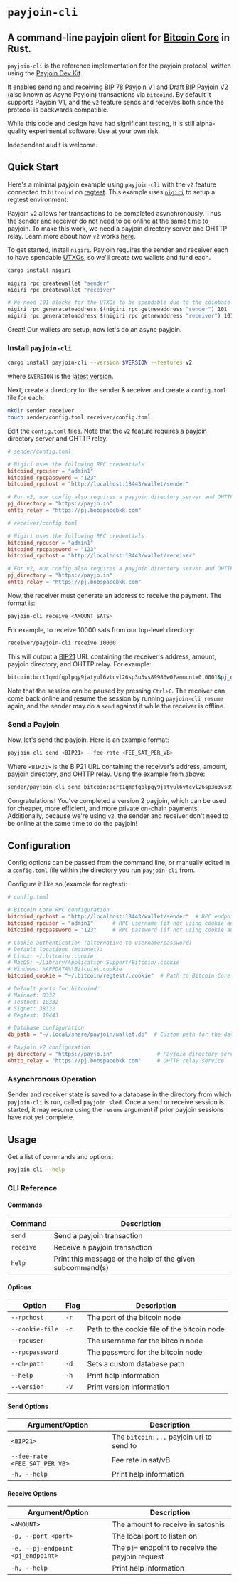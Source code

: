 # `payjoin-cli`

## A command-line payjoin client for [Bitcoin Core](https://github.com/bitcoin/bitcoin?tab=readme-ov-file) in Rust.

`payjoin-cli` is the reference implementation for the payjoin protocol, written using the [Payjoin Dev Kit](https://payjoindevkit.org).

It enables sending and receiving [BIP 78 Payjoin V1](https://github.com/bitcoin/bips/blob/master/bip-0078.mediawiki) and [Draft BIP Payjoin V2](https://github.com/bitcoin/bips/pull/1483) (also known as Async Payjoin) transactions via `bitcoind`. By default it supports Payjoin V1, and the `v2` feature sends and receives both since the protocol is backwards compatible.

While this code and design have had significant testing, it is still alpha-quality experimental software. Use at your own risk.

Independent audit is welcome.

## Quick Start

Here's a minimal payjoin example using `payjoin-cli` with the `v2` feature connected to `bitcoind` on [regtest](https://developer.bitcoin.org/examples/testing.html#regtest-mode). This example uses [`nigiri`](https://github.com/vulpemventures/nigiri) to setup a regtest environment. 

Payjoin `v2` allows for transactions to be completed asynchronously. Thus the sender and receiver do not need to be online at the same time to payjoin. To make this work, we need a payjoin directory server and OHTTP relay. Learn more about how `v2` works [here](https://payjoin.org/docs/how-it-works/payjoin-v2-bip-77).

To get started, install `nigiri`. Payjoin requires the sender and receiver each to have spendable [UTXOs](https://www.unchained.com/blog/what-is-a-utxo-bitcoin), so we'll create two wallets and fund each.

```sh
cargo install nigiri

nigiri rpc createwallet "sender"
nigiri rpc createwallet "receiver"

# We need 101 blocks for the UTXOs to be spendable due to the coinbase maturity requirement.
nigiri rpc generatetoaddress $(nigiri rpc getnewaddress "sender") 101
nigiri rpc generatetoaddress $(nigiri rpc getnewaddress "receiver") 101
```

Great! Our wallets are setup, now let's do an async payjoin.

### Install `payjoin-cli`

```sh
cargo install payjoin-cli --version $VERSION --features v2
```

where `$VERSION` is the [latest version](https://crates.io/crates/payjoin-cli).

Next, create a directory for the sender & receiver and create a `config.toml` file for each:

```sh
mkdir sender receiver
touch sender/config.toml receiver/config.toml
```

Edit the `config.toml` files. Note that the `v2` feature requires a payjoin directory server and OHTTP relay.

```toml
# sender/config.toml

# Nigiri uses the following RPC credentials
bitcoind_rpcuser = "admin1"
bitcoind_rpcpassword = "123"
bitcoind_rpchost = "http://localhost:18443/wallet/sender"

# For v2, our config also requires a payjoin directory server and OHTTP relay
pj_directory = "https://payjo.in"
ohttp_relay = "https://pj.bobspacebkk.com"
```

```toml
# receiver/config.toml

# Nigiri uses the following RPC credentials
bitcoind_rpcuser = "admin1"
bitcoind_rpcpassword = "123"
bitcoind_rpchost = "http://localhost:18443/wallet/receiver"

# For v2, our config also requires a payjoin directory server and OHTTP relay
pj_directory = "https://payjo.in"
ohttp_relay = "https://pj.bobspacebkk.com"
```

Now, the receiver must generate an address to receive the payment. The format is:

```sh
payjoin-cli receive <AMOUNT_SATS>
```

For example, to receive 10000 sats from our top-level directory:

```sh
receiver/payjoin-cli receive 10000
```

This will output a [BIP21](https://github.com/bitcoin/bips/blob/master/bip-0021.mediawiki) URL containing the receiver's address, amount, payjoin directory, and OHTTP relay. For example:

```sh
bitcoin:bcrt1qmdfqplpqy9jatyul6vtcvl26sp3u3vs89986w0?amount=0.0001&pj_directory=https://payjo.in&ohttp_relay=https://pj.bobspacebkk.com
```

Note that the session can be paused by pressing `Ctrl+C`. The receiver can come back online and resume the session by running `payjoin-cli resume` again, and the sender may do a `send` against it while the receiver is offline.

### Send a Payjoin

Now, let's send the payjoin. Here is an example format:

```sh
payjoin-cli send <BIP21> --fee-rate <FEE_SAT_PER_VB>
```

Where `<BIP21>` is the BIP21 URL containing the receiver's address, amount, payjoin directory, and OHTTP relay. Using the example from above:

```sh
sender/payjoin-cli send bitcoin:bcrt1qmdfqplpqy9jatyul6vtcvl26sp3u3vs89986w0?amount=0.0001&pj_directory=https://payjo.in&ohttp_relay=https://pj.bobspacebkk.com --fee-rate 2
```

Congratulations! You've completed a version 2 payjoin, which can be used for cheaper, more efficient, and more private on-chain payments. Additionally, because we're using `v2`, the sender and receiver don't need to be online at the same time to do the payjoin!

## Configuration

Config options can be passed from the command line, or manually edited in a `config.toml` file within the directory you run `payjoin-cli` from.

Configure it like so (example for regtest):

```toml
# config.toml

# Bitcoin Core RPC configuration
bitcoind_rpchost = "http://localhost:18443/wallet/sender"  # RPC endpoint with wallet name
bitcoind_rpcuser = "admin1"      # RPC username (if not using cookie auth)
bitcoind_rpcpassword = "123"     # RPC password (if not using cookie auth)

# Cookie authentication (alternative to username/password)
# Default locations (mainnet):
# Linux: ~/.bitcoin/.cookie
# MacOS: ~/Library/Application Support/Bitcoin/.cookie
# Windows: %APPDATA%\Bitcoin\.cookie
bitcoind_cookie = "~/.bitcoin/regtest/.cookie"  # Path to Bitcoin Core cookie file

# Default ports for bitcoind:
# Mainnet: 8332
# Testnet: 18332
# Signet: 38332
# Regtest: 18443

# Database configuration
db_path = "~/.local/share/payjoin/wallet.db"  # Custom path for the database

# Payjoin v2 configuration
pj_directory = "https://payjo.in"              # Payjoin directory server
ohttp_relay = "https://pj.bobspacebkk.com"     # OHTTP relay service
```

### Asynchronous Operation

Sender and receiver state is saved to a database in the directory from which `payjoin-cli` is run, called `payjoin.sled`. Once a send or receive session is started, it may resume using the `resume` argument if prior payjoin sessions have not yet complete.

## Usage

Get a list of commands and options:

```sh
payjoin-cli --help
```

### CLI Reference

#### Commands

| Command  | Description |
|----------|-------------|
| `send`   | Send a payjoin transaction |
| `receive`| Receive a payjoin transaction |
| `help`   | Print this message or the help of the given subcommand(s) |

#### Options

| Option | Flag | Description |
|--------|------|-------------|
| `--rpchost` | `-r` | The port of the bitcoin node |
| `--cookie-file` | `-c` | Path to the cookie file of the bitcoin node |
| `--rpcuser` | | The username for the bitcoin node |
| `--rpcpassword` | | The password for the bitcoin node |
| `--db-path` | `-d` | Sets a custom database path |
| `--help` | `-h` | Print help information |
| `--version` | `-V` | Print version information |


#### Send Options

| Argument/Option | Description |
|----------------|-------------|
| `<BIP21>` | The `bitcoin:...` payjoin uri to send to |
| `--fee-rate <FEE_SAT_PER_VB>` | Fee rate in sat/vB |
| `-h, --help` | Print help information |

#### Receive Options

| Argument/Option | Description |
|----------------|-------------|
| `<AMOUNT>` | The amount to receive in satoshis |
| `-p, --port <port>` | The local port to listen on |
| `-e, --pj-endpoint <pj_endpoint>` | The `pj=` endpoint to receive the payjoin request |
| `-h, --help` | Print help information |